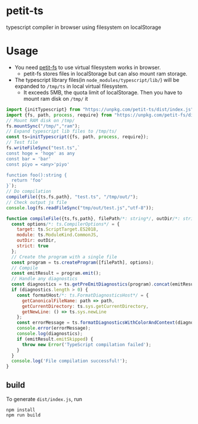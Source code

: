# petit-ts
typescript compiler in browser using filesystem on localStorage

# Usage

- You need [petit-fs](https://www.npmjs.com/package/petit-fs) to use virtual filesystem works in browser.
  - petit-fs stores files in localStorage but can also mount ram storage.
- The typescript library files(in `node_modules/typescript/lib/`) will be expanded to `/tmp/ts` in local virtual  filesystem. 
  - It exceeds 5MB, the quota limit of localStorage. Then you have to mount ram disk on `/tmp/` it 

~~~js
import {initTypescript} from "https://unpkg.com/petit-ts/dist/index.js";
import {fs, path, process, require} from "https://unpkg.com/petit-fs/dist/index.js";
// Mount RAM disk on /tmp/
fs.mountSync("/tmp/","ram");
// Expand typescript lib files to /tmp/ts/
const ts=initTypescript({fs, path, process, require});
// Test file
fs.writeFileSync("test.ts",`
const hoge = 'hoge' as any
const bar = 'bar'
const piyo = <any>'piyo'

function foo():string {
  return 'foo'
}`);
// Do compilation
compileFile({ts,fs,path}, "test.ts", "/tmp/out/");
// Check output js file
console.log(fs.readFileSync("tmp/out/test.js","utf-8"));

function compileFile({ts,fs,path}, filePath/*: string*/, outDir/*: string*/) {
  const options/*: ts.CompilerOptions*/ = {
    target: ts.ScriptTarget.ES2018,
    module: ts.ModuleKind.CommonJS,
    outDir: outDir,
    strict: true
  };
  // Create the program with a single file
  const program = ts.createProgram([filePath], options);
  // Compile
  const emitResult = program.emit();
  // Handle any diagnostics
  const diagnostics = ts.getPreEmitDiagnostics(program).concat(emitResult.diagnostics);
  if (diagnostics.length > 0) {
    const formatHost/*: ts.FormatDiagnosticsHost*/ = {
      getCanonicalFileName: path => path,
      getCurrentDirectory: ts.sys.getCurrentDirectory,
      getNewLine: () => ts.sys.newLine
    };
    const errorMessage = ts.formatDiagnosticsWithColorAndContext(diagnostics, formatHost);
    console.error(errorMessage);
    console.log(diagnostics);
    if (emitResult.emitSkipped) {
      throw new Error('TypeScript compilation failed');
    }
  }
  console.log('File compilation successful!');
}
~~~

## build

To generate `dist/index.js`, run
~~~
npm install
npm run build
~~~